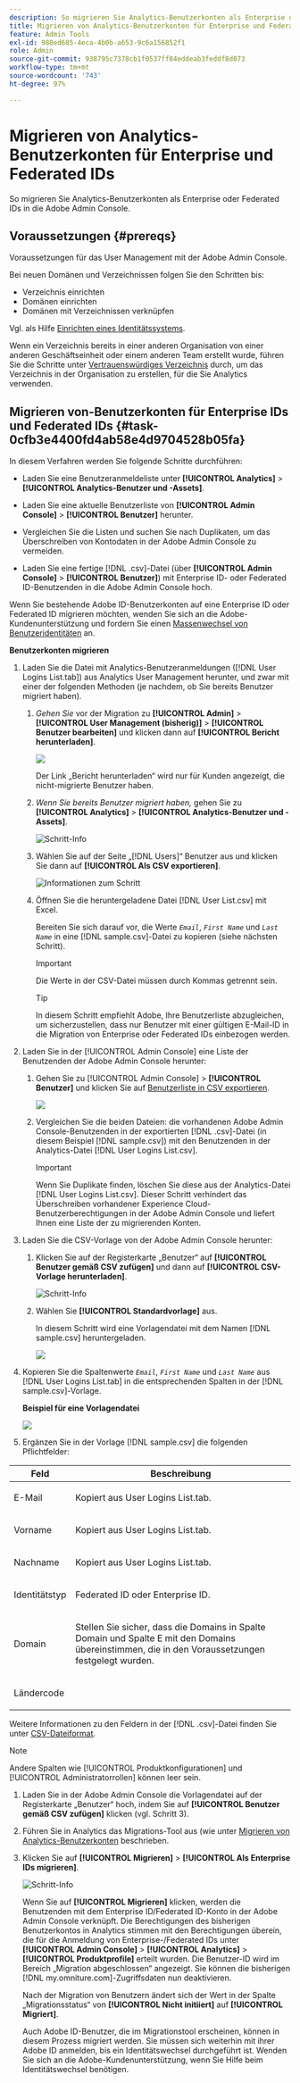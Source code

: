```yaml
---
description: So migrieren Sie Analytics-Benutzerkonten als Enterprise oder Federated IDs in die Adobe Admin Console.
title: Migrieren von Analytics-Benutzerkonten für Enterprise und Federated IDs
feature: Admin Tools
exl-id: 988ed685-4eca-4b0b-a653-9c6a156852f1
role: Admin
source-git-commit: 938795c7378cb1f0537ff84eddeab3feddf8d073
workflow-type: tm+mt
source-wordcount: '743'
ht-degree: 97%

---
```


# Migrieren von Analytics-Benutzerkonten für Enterprise und Federated IDs

So migrieren Sie Analytics-Benutzerkonten als Enterprise oder Federated IDs in die Adobe Admin Console.

## Voraussetzungen  {#prereqs}

Voraussetzungen für das User Management mit der Adobe Admin Console.

Bei neuen Domänen und Verzeichnissen folgen Sie den Schritten bis:

* Verzeichnis einrichten
* Domänen einrichten
* Domänen mit Verzeichnissen verknüpfen

Vgl. als Hilfe [Einrichten eines Identitätssystems](https://helpx.adobe.com/de/enterprise/using/set-up-identity.html).

Wenn ein Verzeichnis bereits in einer anderen Organisation von einer anderen Geschäftseinheit oder einem anderen Team erstellt wurde, führen Sie die Schritte unter [Vertrauenswürdiges Verzeichnis](https://helpx.adobe.com/de/enterprise/using/set-up-identity.html#Directorytrusting) durch, um das Verzeichnis in der Organisation zu erstellen, für die Sie Analytics verwenden.

## Migrieren von-Benutzerkonten für Enterprise IDs und Federated IDs {#task-0cfb3e4400fd4ab58e4d9704528b05fa}

In diesem Verfahren werden Sie folgende Schritte durchführen:

* Laden Sie eine Benutzeranmeldeliste unter **[!UICONTROL Analytics]** > **[!UICONTROL Analytics-Benutzer und -Assets]**.

* Laden Sie eine aktuelle Benutzerliste von **[!UICONTROL Admin Console]** > **[!UICONTROL Benutzer]** herunter.

* Vergleichen Sie die Listen und suchen Sie nach Duplikaten, um das Überschreiben von Kontodaten in der Adobe Admin Console zu vermeiden.
* Laden Sie eine fertige [!DNL .csv]-Datei (über **[!UICONTROL Admin Console]** > **[!UICONTROL Benutzer]**) mit Enterprise ID- oder Federated ID-Benutzenden in die Adobe Admin Console hoch.

Wenn Sie bestehende Adobe ID-Benutzerkonten auf eine Enterprise ID oder Federated ID migrieren möchten, wenden Sie sich an die Adobe-Kundenunterstützung und fordern Sie einen [Massenwechsel von Benutzeridentitäten](https://helpx.adobe.com/de/enterprise/using/bulk-operations.html) an.

**Benutzerkonten migrieren**

1. Laden Sie die Datei mit Analytics-Benutzeranmeldungen ([!DNL User Logins List.tab]) aus Analytics User Management herunter, und zwar mit einer der folgenden Methoden (je nachdem, ob Sie bereits Benutzer migriert haben).
   1. *Gehen Sie* vor der Migration zu **[!UICONTROL Admin]** > **[!UICONTROL User Management (bisherig)]** > **[!UICONTROL Benutzer bearbeiten]** und klicken dann auf **[!UICONTROL Bericht herunterladen]**.

      ![](/help/admin/admin/user-management2/user-migration/assets/download-report.png)

      Der Link „Bericht herunterladen“ wird nur für Kunden angezeigt, die nicht-migrierte Benutzer haben.

   1. *Wenn Sie bereits Benutzer migriert haben,* gehen Sie zu **[!UICONTROL Analytics]** > **[!UICONTROL Analytics-Benutzer und -Assets]**.

      ![Schritt-Info](/help/admin/admin/user-management2/user-migration/assets/admin-analytics-users-assets.png)

   1. Wählen Sie auf der Seite „[!DNL Users]“ Benutzer aus und klicken Sie dann auf **[!UICONTROL Als CSV exportieren]**.

      ![Informationen zum Schritt](/help/admin/admin/user-management2/user-migration/assets/export-csv-migrate.png)

   1. Öffnen Sie die heruntergeladene Datei [!DNL User List.csv] mit Excel.

      Bereiten Sie sich darauf vor, die Werte *`Email`*, *`First Name`* und *`Last Name`* in eine [!DNL sample.csv]-Datei zu kopieren (siehe nächsten Schritt).

      >[!IMPORTANT]
      >
      >Die Werte in der CSV-Datei müssen durch Kommas getrennt sein.

      >[!TIP]
      >
      >In diesem Schritt empfiehlt Adobe, Ihre Benutzerliste abzugleichen, um sicherzustellen, dass nur Benutzer mit einer gültigen E-Mail-ID in die Migration von Enterprise oder Federated IDs einbezogen werden.

1. Laden Sie in der [!UICONTROL Admin Console] eine Liste der Benutzenden der Adobe Admin Console herunter:

   1. Gehen Sie zu [!UICONTROL Admin Console] > **[!UICONTROL Benutzer]** und klicken Sie auf [Benutzerliste in CSV exportieren](https://helpx.adobe.com/de/enterprise/using/users.html).

      ![](/help/admin/admin/user-management2/user-migration/assets/export-csv.png)

   1. Vergleichen Sie die beiden Dateien: die vorhandenen Adobe Admin Console-Benutzenden in der exportierten [!DNL .csv]-Datei (in diesem Beispiel [!DNL sample.csv]) mit den Benutzenden in der Analytics-Datei [!DNL User Logins List.csv].

      >[!IMPORTANT]
      >
      >Wenn Sie Duplikate finden, löschen Sie diese aus der Analytics-Datei [!DNL User Logins List.csv]. Dieser Schritt verhindert das Überschreiben vorhandener Experience Cloud-Benutzerberechtigungen in der Adobe Admin Console und liefert Ihnen eine Liste der zu migrierenden Konten.

1. Laden Sie die CSV-Vorlage von der Adobe Admin Console herunter:
   1. Klicken Sie auf der Registerkarte „Benutzer“ auf **[!UICONTROL Benutzer gemäß CSV zufügen]** und dann auf **[!UICONTROL CSV-Vorlage herunterladen]**.

      ![Schritt-Info](/help/admin/admin/user-management2/user-migration/assets/add-users-csv.png)

   1. Wählen Sie **[!UICONTROL Standardvorlage]** aus.

      In diesem Schritt wird eine Vorlagendatei mit dem Namen [!DNL sample.csv] heruntergeladen.

      ![](/help/admin/admin/user-management2/user-migration/assets/download-csv-template.png)

1. Kopieren Sie die Spaltenwerte *`Email`*, *`First Name`* und *`Last Name`* aus [!DNL User Logins List.tab] in die entsprechenden Spalten in der [!DNL sample.csv]-Vorlage.

   **Beispiel für eine Vorlagendatei**

   ![](/help/admin/admin/user-management2/user-migration/assets/sample.png)

1. Ergänzen Sie in der Vorlage [!DNL sample.csv] die folgenden Pflichtfelder:

<table id="table_1B5EEFDB5BD8436EB760BE5FFAB1CF02"> 
 <thead> 
  <tr> 
   <th colname="col1" class="entry"> Feld </th> 
   <th colname="col2" class="entry"> Beschreibung </th> 
  </tr>
 </thead>
 <tbody> 
  <tr> 
   <td colname="col1"> <p>E-Mail </p> </td> 
   <td colname="col2"> <p>Kopiert aus <span class="filepath">User Logins List.tab</span>. </p> </td> 
  </tr> 
  <tr> 
   <td colname="col1"> <p>Vorname </p> </td> 
   <td colname="col2"> <p>Kopiert aus <span class="filepath">User Logins List.tab</span>. </p> </td> 
  </tr> 
  <tr> 
   <td colname="col1"> <p>Nachname </p> </td> 
   <td colname="col2"> <p>Kopiert aus <span class="filepath">User Logins List.tab</span>. </p> </td> 
  </tr> 
  <tr> 
   <td colname="col1"> <p>Identitätstyp </p> </td> 
   <td colname="col2"> <p><span class="term"> Federated ID</span> oder <span class="term"> Enterprise ID</span>. </p> </td> 
  </tr> 
  <tr> 
   <td colname="col1"> <p>Domain </p> </td> 
   <td colname="col2"> <p>Stellen Sie sicher, dass die Domains in <span class="term"> </span> Spalte Domain und <span class="term"> Spalte E</span> mit den Domains übereinstimmen, die in den Voraussetzungen festgelegt wurden</a>. </p> </td> 
  </tr> 
  <tr> 
   <td colname="col1"> <p>Ländercode </p> </td> 
   <td colname="col2"> </td> 
  </tr> 
 </tbody> 
</table>

Weitere Informationen zu den Feldern in der [!DNL .csv]-Datei finden Sie unter [CSV-Dateiformat](https://helpx.adobe.com/de/enterprise/using/users.html).

>[!NOTE]
>
>Andere Spalten wie [!UICONTROL Produktkonfigurationen] und [!UICONTROL Administratorrollen] können leer sein.

1. Laden Sie in der Adobe Admin Console die Vorlagendatei auf der Registerkarte „Benutzer“ hoch, indem Sie auf **[!UICONTROL Benutzer gemäß CSV zufügen]** klicken (vgl. Schritt 3).
1. Führen Sie in Analytics das Migrations-Tool aus (wie unter [Migrieren von Analytics-Benutzerkonten](/help/admin/admin/user-management2/user-migration/t-migrate-users.md) beschrieben.
1. Klicken Sie auf **[!UICONTROL Migrieren]** > **[!UICONTROL Als Enterprise IDs migrieren]**.

   ![Schritt-Info](/help/admin/admin/user-management2/user-migration/assets/migrate-as-enterprise.png)

   Wenn Sie auf **[!UICONTROL Migrieren]** klicken, werden die Benutzenden mit dem Enterprise ID/Federated ID-Konto in der Adobe Admin Console verknüpft. Die Berechtigungen des bisherigen Benutzerkontos in Analytics stimmen mit den Berechtigungen überein, die für die Anmeldung von Enterprise-/Federated IDs unter **[!UICONTROL Admin Console]** > **[!UICONTROL Analytics]** > **[!UICONTROL Produktprofile]** erteilt wurden. Die Benutzer-ID wird im Bereich „Migration abgeschlossen“ angezeigt. Sie können die bisherigen [!DNL my.omniture.com]-Zugriffsdaten nun deaktivieren.

   Nach der Migration von Benutzern ändert sich der Wert in der Spalte „Migrationsstatus“ von **[!UICONTROL Nicht initiiert]** auf **[!UICONTROL Migriert]**.

   Auch Adobe ID-Benutzer, die im Migrationstool erscheinen, können in diesem Prozess migriert werden. Sie müssen sich weiterhin mit ihrer Adobe ID anmelden, bis ein Identitätswechsel durchgeführt ist. Wenden Sie sich an die Adobe-Kundenunterstützung, wenn Sie Hilfe beim Identitätswechsel benötigen.
